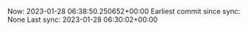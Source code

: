 Now: 2023-01-28 06:38:50.250652+00:00 Earliest commit since sync: None Last sync: 2023-01-28 06:30:02+00:00
